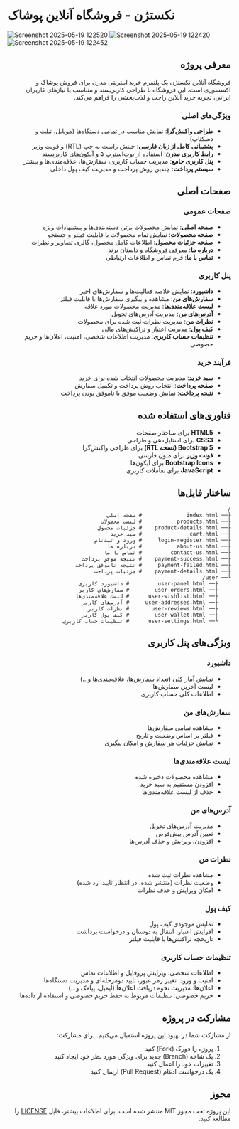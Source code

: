 # نکستژن - فروشگاه آنلاین پوشاک
![Screenshot 2025-05-19 122520](https://github.com/user-attachments/assets/6682c30f-3738-426a-acbf-611fda083d30)
![Screenshot 2025-05-19 122420](https://github.com/user-attachments/assets/5e94647f-7cb6-4f74-9b25-01fe7b327875)
![Screenshot 2025-05-19 122452](https://github.com/user-attachments/assets/bc36f85c-e180-4fa8-b115-0afa74f4b5db)



<div dir="rtl">

## معرفی پروژه

فروشگاه آنلاین نکستژن یک پلتفرم خرید اینترنتی مدرن برای فروش پوشاک و اکسسوری است. این فروشگاه با طراحی کاربرپسند و متناسب با نیازهای کاربران ایرانی، تجربه خرید آنلاین راحت و لذت‌بخشی را فراهم می‌کند.

### ویژگی‌های اصلی

- **طراحی واکنش‌گرا**: نمایش مناسب در تمامی دستگاه‌ها (موبایل، تبلت و دسکتاپ)
- **پشتیبانی کامل از زبان فارسی**: چینش راست به چپ (RTL) و فونت وزیر
- **رابط کاربری مدرن**: استفاده از بوت‌استرپ ۵ و آیکون‌های کاربرپسند
- **پنل کاربری جامع**: مدیریت حساب کاربری، سفارش‌ها، علاقه‌مندی‌ها و بیشتر
- **سیستم پرداخت**: چندین روش پرداخت و مدیریت کیف پول داخلی

## صفحات اصلی

### صفحات عمومی
- **صفحه اصلی**: نمایش محصولات برتر، دسته‌بندی‌ها و پیشنهادات ویژه
- **صفحه محصولات**: نمایش تمام محصولات با قابلیت فیلتر و جستجو
- **صفحه جزئیات محصول**: اطلاعات کامل محصول، گالری تصاویر و نظرات
- **درباره ما**: معرفی فروشگاه و داستان برند
- **تماس با ما**: فرم تماس و اطلاعات ارتباطی

### پنل کاربری
- **داشبورد**: نمایش خلاصه فعالیت‌ها و سفارش‌های اخیر
- **سفارش‌های من**: مشاهده و پیگیری سفارش‌ها با قابلیت فیلتر
- **لیست علاقه‌مندی‌ها**: مدیریت محصولات مورد علاقه
- **آدرس‌های من**: مدیریت آدرس‌های تحویل
- **نظرات من**: مدیریت نظرات ثبت شده برای محصولات
- **کیف پول**: مدیریت اعتبار و تراکنش‌های مالی
- **تنظیمات حساب کاربری**: مدیریت اطلاعات شخصی، امنیت، اعلان‌ها و حریم خصوصی

### فرآیند خرید
- **سبد خرید**: مدیریت محصولات انتخاب شده برای خرید
- **صفحه پرداخت**: انتخاب روش پرداخت و تکمیل سفارش
- **نتیجه پرداخت**: نمایش وضعیت موفق یا ناموفق بودن پرداخت

## فناوری‌های استفاده شده

- **HTML5** برای ساختار صفحات
- **CSS3** برای استایل‌دهی و طراحی
- **Bootstrap 5 (نسخه RTL)** برای طراحی واکنش‌گرا
- **فونت وزیر** برای متون فارسی
- **Bootstrap Icons** برای آیکون‌ها
- **JavaScript** برای تعاملات کاربری

   

## ساختار فایل‌ها

```
/
├── index.html              # صفحه اصلی
├── products.html           # لیست محصولات
├── product-details.html    # جزئیات محصول
├── cart.html               # سبد خرید
├── login-register.html     # ورود و ثبت‌نام
├── about-us.html           # درباره ما
├── contact-us.html         # تماس با ما
├── payment-success.html    # نتیجه موفق پرداخت
├── payment-failed.html     # نتیجه ناموفق پرداخت
├── payment-details.html    # جزئیات پرداخت
└── user/
    ├── user-panel.html         # داشبورد کاربری
    ├── user-orders.html        # سفارش‌های کاربر
    ├── user-wishlist.html      # لیست علاقه‌مندی‌ها
    ├── user-addresses.html     # آدرس‌های کاربر
    ├── user-reviews.html       # نظرات کاربر
    ├── user-wallet.html        # کیف پول کاربر
    └── user-settings.html      # تنظیمات حساب کاربری
```

## ویژگی‌های پنل کاربری

### داشبورد
- نمایش آمار کلی (تعداد سفارش‌ها، علاقه‌مندی‌ها و...)
- لیست آخرین سفارش‌ها
- اطلاعات کلی حساب کاربری

### سفارش‌های من
- مشاهده تمامی سفارش‌ها
- فیلتر بر اساس وضعیت و تاریخ
- نمایش جزئیات هر سفارش و امکان پیگیری

### لیست علاقه‌مندی‌ها
- مشاهده محصولات ذخیره شده
- افزودن مستقیم به سبد خرید
- حذف از لیست علاقه‌مندی‌ها

### آدرس‌های من
- مدیریت آدرس‌های تحویل
- تعیین آدرس پیش‌فرض
- افزودن، ویرایش و حذف آدرس‌ها

### نظرات من
- مشاهده نظرات ثبت شده
- وضعیت نظرات (منتشر شده، در انتظار تایید، رد شده)
- امکان ویرایش و حذف نظرات

### کیف پول
- نمایش موجودی کیف پول
- افزایش اعتبار، انتقال به دوستان و درخواست برداشت
- تاریخچه تراکنش‌ها با قابلیت فیلتر

### تنظیمات حساب کاربری
- اطلاعات شخصی: ویرایش پروفایل و اطلاعات تماس
- امنیت و ورود: تغییر رمز عبور، تایید دومرحله‌ای و مدیریت دستگاه‌ها
- اعلان‌ها: مدیریت نحوه دریافت اعلان‌ها (ایمیل، پیامک و...)
- حریم خصوصی: تنظیمات مربوط به حفظ حریم خصوصی و استفاده از داده‌ها

## مشارکت در پروژه

از مشارکت شما در بهبود این پروژه استقبال می‌کنیم. برای مشارکت:

1. پروژه را فورک (Fork) کنید
2. یک شاخه (Branch) جدید برای ویژگی مورد نظر خود ایجاد کنید
3. تغییرات خود را اعمال کنید
4. یک درخواست ادغام (Pull Request) ارسال کنید

## مجوز

این پروژه تحت مجوز MIT منتشر شده است. برای اطلاعات بیشتر، فایل [LICENSE](LICENSE) را مطالعه کنید.

</div> 
